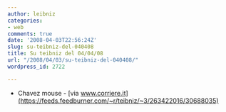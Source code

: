 ```yaml
---
author: leibniz
categories:
- web
comments: true
date: '2008-04-03T22:56:24Z'
slug: su-teibniz-del-040408
title: Su teibniz del 04/04/08
url: "/2008/04/03/su-teibniz-del-040408/"
wordpress_id: 2722

---
```

* Chavez mouse - [via www.corriere.it](https://feeds.feedburner.com/~r/teibniz/~3/263422016/30688035)


